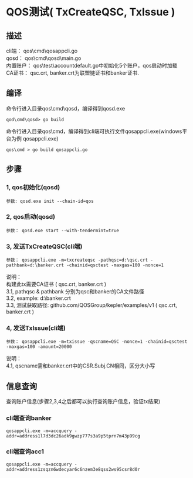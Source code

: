# QOS测试( TxCreateQSC, TxIssue )

## 描述   
cli端：   qos\cmd\qosappcli.go  
qosd：    qos\cmd\qosd\main.go  
内置账户： qos\test\accountdefault.go中初始化5个账户，qos启动时加载  
CA证书：   qsc.crt, banker.crt为联盟链证书和banker证书.
## 编译  
命令行进入目录qos\cmd\qosd，编译得到qosd.exe  

    qod\cmd\qosd> go build  

命令行进入目录qos\cmd，编译得到cli端可执行文件qosappcli.exe(windows平台为例 qosappcli.exe)  

    qos\cmd > go build qosappcli.go  
## 步骤
### 1, qos初始化(qosd)  
    参数: qosd.exe init --chain-id=qos  

### 2, qos启动(qosd)
    参数： qosd.exe start --with-tendermint=true  
### 3, 发送TxCreateQSC(cli端)
    参数：	qosappcli.exe -m=txcreateqsc -pathqsc=d:\qsc.crt -pathbank=d:\banker.crt -chainid=qsctest -maxgas=100 -nonce=1  
说明：  
    构建此tx需要CA证书 ( qsc.crt, banker.crt )  
    3.1, pathqsc & pathbank 分别为qsc和banker的CA文件路径  
    3.2, example: d:\banker.crt  
    3.3, 测试获取路径: github.com/QOSGroup/kepler/examples/v1  ( qsc.crt, banker.crt )  
### 4, 发送TxIssue(cli端)	
    参数： qosappcli.exe -m=txissue -qscname=QSC -nonce=1 -chainid=qsctest -maxgas=100 -amount=20000  
说明：  
4.1, qscname需和banker.crt中的CSR.Subj.CN相同，区分大小写  

## 信息查询
查询账户信息(步骤2,3,4之后都可以执行查询账户信息，验证tx结果)  

### cli端查询banker  
    qosappcli.exe -m=accquery -addr=address1l7d3dc26adk9gwzp777s3a9p5tprn7m43p99cg  
### cli端查询acc1
    qosappcli.exe -m=accquery -addr=address1zsqzn6wdecyar6c6nzem3e8qss2ws95csr8d0r